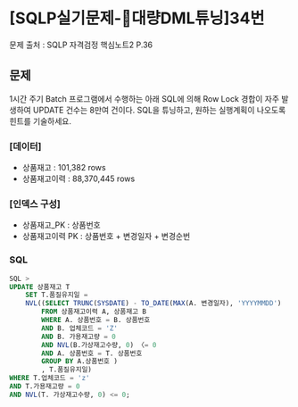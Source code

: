 # \[SQLP실기문제-대량DML튜닝]34번

문제 출처 : SQLP 자격검정 핵심노트2 P.36

## 문제

1시간 주기 Batch 프로그램에서 수행하는 아래 SQL에 의해 Row Lock 경합이 자주 발생하여 UPDATE 건수는 8만여 건이다. SQL을 튜닝하고, 원하는 실행계획이 나오도록 힌트를 기술하세요.

### \[데이터]

* 상품재고 : 101,382 rows
* 상품재고이력 : 88,370,445 rows

### \[인덱스 구성]

* 상품재고\_PK : 상품번호
* 상품재고이력 PK : 상품번호 + 변경일자 + 변경순번

### SQL

```sql
SQL >
UPDATE 상품재고 T
	SET T.품질유지일 = 
    NVL((SELECT TRUNC(SYSDATE) - TO_DATE(MAX(A. 변경일자), 'YYYYMMDD')
		FROM 상품재고이력 A, 상품재고 B
		WHERE A. 상품번호 = B. 상품번호
		AND B. 업체코드 = 'Z'
		AND B. 가용재고량 = 0
		AND NVL(B.가상재고수량, 0) 〈= 0
		AND A. 상품번호 = T. 상품번호
		GROUP BY A.상품번호 )
        , T.품질유지일)
WHERE T.업체코드 = 'z'
AND T.가용재고량 = 0
AND NVL(T. 가상재고수량, 0) <= 0;
```
